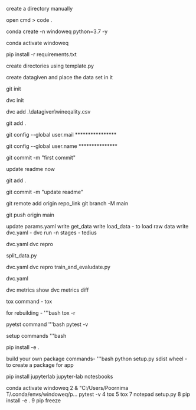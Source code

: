 create a directory manually

open cmd > code .

conda create -n windoweq python=3.7 -y

conda activate windoweq

pip install -r requirements.txt

create directories using template.py

create datagiven and place the data set in it

git init

dvc init

dvc add .\datagiven\wineqality.csv

git add .

git config --global user.mail ****************

git config --global user.name ***************

git commit -m "first commit"

update readme now

git add .

git commit -m "update readme"

git remote add origin repo_link
git branch -M main

git push origin main

update params.yaml
write get_data
write load_data - to load raw data
write dvc.yaml - dvc run -n stages - tedius

dvc.yaml
dvc repro

split_data.py

dvc.yaml
dvc repro
train_and_evaludate.py

dvc.yaml

dvc metrics show
dvc metrics diff

tox command  - tox

for rebuilding -
'''bash
tox -r

pyetst command
'''bash
pytest -v

setup commands
'''bash

pip install -e .

build  your own package commands-
'''bash
python setup.py sdist wheel - to create a package for app

pip install jupyterlab
jupyter-lab notesbooks 


conda activate windoweq
   2 & "C:/Users/Poornima T/.conda/envs/windoweq/p... 
   pytest -v
   4 tox
   5 tox
   7 notepad setup.py
   8 pip install -e .
   9 pip freeze

